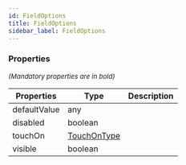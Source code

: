 ```yaml
---
id: FieldOptions
title: FieldOptions
sidebar_label: FieldOptions
---
```




### Properties

<font size="2"><i>(Mandatory properties are in bold)</i></font>

| Properties | Type | Description |
| --------- | ---- | ----------- |
| defaultValue | any |  |
| disabled | boolean |  |
| touchOn | [TouchOnType](/framework-api/types/TouchOnType.md) |  |
| visible | boolean |  |
